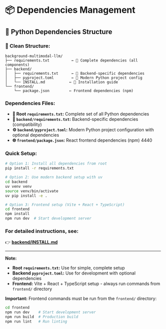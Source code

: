 # 📦 Dependencies Management

## 🎯 **Python Dependencies Structure**

### **📁 Clean Structure:**
```
background-multimodal-llm/
├── requirements.txt          ← 🎯 Complete dependencies (all components)
├── backend/
│   ├── requirements.txt      ← 🎯 Backend-specific dependencies  
│   ├── pyproject.toml        ← 🎯 Modern Python project config
│   └── INSTALL.md           ← 📖 Installation guide
└── frontend/
    └── package.json         ← Frontend dependencies (npm)
```

### **Dependencies Files:**
- **🌟 Root `requirements.txt`:** Complete set of all Python dependencies
- **🔧 `backend/requirements.txt`:** Backend-specific dependencies (compatibility)
- **⚙️ `backend/pyproject.toml`:** Modern Python project configuration with optional dependencies
- **🌐 `frontend/package.json`:** React frontend dependencies (npm)
4440

### **Quick Setup:**
```bash
# Option 1: Install all dependencies from root
pip install -r requirements.txt

# Option 2: Use modern backend setup with uv
cd backend
uv venv venv
source venv/bin/activate
uv pip install -e .

# Option 3: Frontend setup (Vite + React + TypeScript)
cd frontend
npm install
npm run dev  # Start development server
```

### **For detailed instructions, see:** 
👉 **[backend/INSTALL.md](backend/INSTALL.md)**

---

**Note:** 
- **Root `requirements.txt`:** Use for simple, complete setup
- **Backend `pyproject.toml`:** Use for development with optional dependencies
- **Frontend:** Vite + React + TypeScript setup - always run commands from `frontend/` directory

**Important:** Frontend commands must be run from the `frontend/` directory:
```bash
cd frontend
npm run dev    # Start development server
npm run build  # Production build
npm run lint   # Run linting
``` 